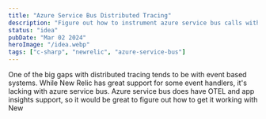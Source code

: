 ```yaml
---
title: "Azure Service Bus Distributed Tracing"
description: "Figure out how to instrument azure service bus calls with distributed tracing information"
status: "idea"
pubDate: "Mar 02 2024"
heroImage: "/idea.webp"
tags: ["c-sharp", "newrelic", "azure-service-bus"]
---
```


One of the big gaps with distributed tracing tends to be with event based systems. While New Relic has great support for some event handlers, it's lacking with azure service bus. Azure service bus does have OTEL and app insights support, so it would be great to figure out how to get it working with New
